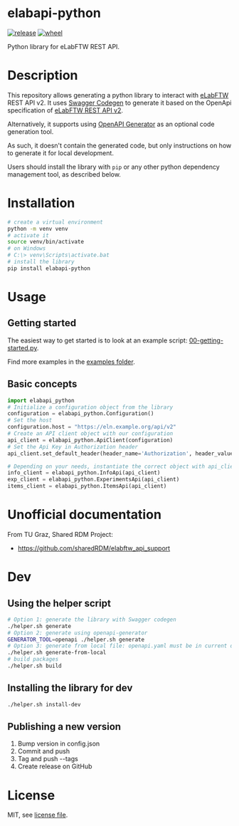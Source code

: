 # elabapi-python

[![release](https://img.shields.io/pypi/v/elabapi-python.svg)](https://pypi.org/project/elabapi-python/)
[![wheel](https://img.shields.io/pypi/wheel/elabapi-python.svg)](https://pypi.org/project/elabapi-python/)

Python library for eLabFTW REST API.

# Description

This repository allows generating a python library to interact with [eLabFTW](https://github.com/elabftw/elabftw) REST API v2. It uses [Swagger Codegen](https://github.com/swagger-api/swagger-codegen/tree/3.0.0) to generate it based on the OpenApi specification of [eLabFTW REST API v2](https://doc.elabftw.net/api/v2/).

Alternatively, it supports using [OpenAPI Generator](https://github.com/OpenAPITools/openapi-generator) as an optional code generation tool.

As such, it doesn't contain the generated code, but only instructions on how to generate it for local development.

Users should install the library with `pip` or any other python dependency management tool, as described below.

# Installation

~~~bash
# create a virtual environment
python -m venv venv
# activate it
source venv/bin/activate
# on Windows
# C:\> venv\Scripts\activate.bat
# install the library
pip install elabapi-python
~~~

# Usage

## Getting started
The easiest way to get started is to look at an example script: [00-getting-started.py](./examples/00-getting-started.py).

Find more examples in the [examples folder](./examples).

## Basic concepts

~~~python
import elabapi_python
# Initialize a configuration object from the library
configuration = elabapi_python.Configuration()
# Set the host
configuration.host = "https://eln.example.org/api/v2"
# Create an API client object with our configuration
api_client = elabapi_python.ApiClient(configuration)
# Set the Api Key in Authorization header
api_client.set_default_header(header_name='Authorization', header_value=5-abc123...)

# Depending on your needs, instantiate the correct object with api_client as argument
info_client = elabapi_python.InfoApi(api_client)
exp_client = elabapi_python.ExperimentsApi(api_client)
items_client = elabapi_python.ItemsApi(api_client)
~~~

# Unofficial documentation

From TU Graz, Shared RDM Project:

* https://github.com/sharedRDM/elabftw_api_support

# Dev

## Using the helper script

~~~bash
# Option 1: generate the library with Swagger codegen
./helper.sh generate
# Option 2: generate using openapi-generator
GENERATOR_TOOL=openapi ./helper.sh generate
# Option 3: generate from local file: openapi.yaml must be in current dir
./helper.sh generate-from-local
# build packages
./helper.sh build
~~~

## Installing the library for dev

~~~bash
./helper.sh install-dev
~~~

## Publishing a new version

1. Bump version in config.json
2. Commit and push
3. Tag and push --tags
4. Create release on GitHub

# License

MIT, see [license file](./LICENSE).
